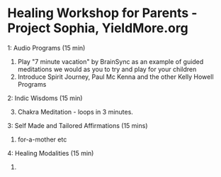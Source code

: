# Healing Workshop for Parents - Project Sophia, YieldMore.org


<p class="speakable">1: Audio Programs (15 min)</p>

1. Play "7 minute vacation" by BrainSync as an example of guided meditations we would as you to try and play for your children
2. Introduce Spirit Journey, Paul Mc Kenna and the other Kelly Howell Programs

<p class="speakable">2: Indic Wisdoms (15 min)</p>

3. Chakra Meditation - loops in 3 minutes.

<p class="speakable">3: Self Made and Tailored Affirmations (15 mins)</p>

1. for-a-mother etc

<p class="speakable">4: Healing Modalities (15 min)</p>

1. 
